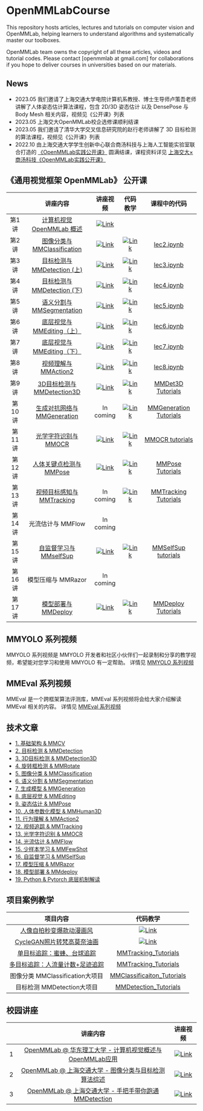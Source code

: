 # OpenMMLabCourse

This repository hosts articles, lectures and tutorials on computer vision and OpenMMLab, helping learners to understand algorithms and systematically master our toolboxes.

OpenMMLab team owns the copyright of all these articles, videos and tutorial codes. Please contact [openmmlab at gmail.com] for collaborations if you hope to deliver courses in universities based on our materials.

## News

- 2023.05 我们邀请了上海交通大学电院计算机系教授、博士生导师卢策吾老师讲解了人体姿态估计算法课程，包含 2D/3D 姿态估计 以及 DensePose 与 Body Mesh 相关内容，视频见《公开课》列表
- 2023.05 上海交大OpenMMLab校企选修课顺利结课
- 2023.05 我们邀请了清华大学交叉信息研究院的赵行老师讲解了 3D 目标检测的算法课程，视频见《公开课》列表
- 2022.10 由上海交通大学学生创新中心联合商汤科技与上海人工智能实验室联合打造的 [《OpenMMLab实践公开课》](https://mp.weixin.qq.com/s/8yztK5qu9-7cXCF1WK441g) 圆满结课，课程资料详见 [上海交大×商汤科技《OpenMMLab实践公开课》](./lecture_sjtu.md)

## 《通用视觉框架 OpenMMLab》 公开课

|        |                                                讲座内容                                                 |                                                                        讲座视频                                                                         |                                                                           代码教学                                                                            |                                  课程中的代码                                  |
| :----: | :-----------------------------------------------------------------------------------------------------: | :-----------------------------------------------------------------------------------------------------------------------------------------------------: | :-----------------------------------------------------------------------------------------------------------------------------------------------------------: | :----------------------------------------------------------------------------: |
| 第1讲  |                [计算机视觉 OpenMMLab 概述](https://www.bilibili.com/video/BV1R341117FJ/)                | [![Link](https://i1.hdslb.com/bfs/archive/24cc8148270f237cff0738fc8cd50557a6462de0.png@112w_63h_1c.webp)](https://www.bilibili.com/video/BV1R341117FJ/) |                                                                                                                                                               |                                                                                |
| 第2讲  |               [图像分类与 MMClassification](https://www.bilibili.com/video/BV1J341127nQ/)               | [![Link](https://i0.hdslb.com/bfs/archive/237b076c0fd87086827618ca95975d94656fb429.png@112w_63h_1c.webp)](https://www.bilibili.com/video/BV1J341127nQ/) |  [![Link](https://i0.hdslb.com/bfs/archive/237b076c0fd87086827618ca95975d94656fb429.png@112w_63h_1c.webp)](https://www.bilibili.com/video/BV1J341127nQ?p=7)   |                         [lec2.ipynb](codes/lec2.ipynb)                         |
| 第3讲  |               [目标检测与 MMDetection (上)](https://www.bilibili.com/video/BV1Vv411A7ZM/)               | [![Link](https://i0.hdslb.com/bfs/archive/8f4077f6572966b6d94726abeb8adb8531ad51b7.png@112w_63h_1c.webp)](https://www.bilibili.com/video/BV1Vv411A7ZM/) |  [![Link](https://i0.hdslb.com/bfs/archive/8f4077f6572966b6d94726abeb8adb8531ad51b7.png@112w_63h_1c.webp)](https://www.bilibili.com/video/BV1Vv411A7ZM?p=5)   |                         [lec3.ipynb](codes/lec3.ipynb)                         |
| 第4讲  |               [目标检测与 MMDetection (下)](https://www.bilibili.com/video/BV1bM4y1g7Hf/)               | [![Link](https://i2.hdslb.com/bfs/archive/0207b273dfe48d157cd00fe3ca2d9e20c1a86599.png@112w_63h_1c.webp)](https://www.bilibili.com/video/BV1bM4y1g7Hf/) |  [![Link](https://i2.hdslb.com/bfs/archive/0207b273dfe48d157cd00fe3ca2d9e20c1a86599.png@112w_63h_1c.webp)](https://www.bilibili.com/video/BV1bM4y1g7Hf?p=5)   |                         [lec4.ipynb](codes/lec4.ipynb)                         |
| 第5讲  |                [语义分割与 MMSegmentation](https://www.bilibili.com/video/BV1944y1b76p/)                | [![Link](https://i0.hdslb.com/bfs/archive/bedab4cff4ced7617ba1d118d7bd0cccd4a502f4.png@112w_63h_1c.webp)](https://www.bilibili.com/video/BV1944y1b76p/) |  [![Link](https://i0.hdslb.com/bfs/archive/bedab4cff4ced7617ba1d118d7bd0cccd4a502f4.png@112w_63h_1c.webp)](https://www.bilibili.com/video/BV1944y1b76p?p=5)   |                         [lec5.ipynb](codes/lec5.ipynb)                         |
| 第6讲  |               [底层视觉与 MMEditing（上）](https://www.bilibili.com/video/BV1zq4y1o7ph/)                | [![Link](https://i2.hdslb.com/bfs/archive/01d51d14a091e96f8c42031390f08f62cb18b699.png@112w_63h_1c.webp)](https://www.bilibili.com/video/BV1zq4y1o7ph/) |  [![Link](https://i2.hdslb.com/bfs/archive/01d51d14a091e96f8c42031390f08f62cb18b699.png@112w_63h_1c.webp)](https://www.bilibili.com/video/BV1zq4y1o7ph?p=5)   |                         [lec6.ipynb](codes/lec6.ipynb)                         |
| 第7讲  |               [底层视觉与 MMEditing（下）](https://www.bilibili.com/video/BV1cQ4y167KL/)                | [![Link](https://i0.hdslb.com/bfs/archive/3c314ffc38bced8002162319cb75f883b4694445.png@112w_63h_1c.webp)](https://www.bilibili.com/video/BV1cQ4y167KL/) |  [![Link](https://i0.hdslb.com/bfs/archive/3c314ffc38bced8002162319cb75f883b4694445.png@112w_63h_1c.webp)](https://www.bilibili.com/video/BV1cQ4y167KL?p=4)   |                         [lec7.ipynb](codes/lec7.ipynb)                         |
| 第8讲  |                  [视频理解与 MMAction2](https://www.bilibili.com/video/BV1h34y1D7QH/)                   | [![Link](https://i0.hdslb.com/bfs/archive/a1c4b28840991f29c7acabdcbd39dc190f6af2c2.png@112w_63h_1c.webp)](https://www.bilibili.com/video/BV1h34y1D7QH)  |  [![Link](https://i0.hdslb.com/bfs/archive/a1c4b28840991f29c7acabdcbd39dc190f6af2c2.png@112w_63h_1c.webp)](https://www.bilibili.com/video/BV1h34y1D7QH?p=5)   |                         [lec8.ipynb](codes/lec8.ipynb)                         |
| 第9讲  | [3D目标检测与 MMDetection3D](https://space.bilibili.com/1293512903/channel/collectiondetail?sid=895668) | [![Link](https://i0.hdslb.com/bfs/archive/9c25b26a559b66c67866f521f89a1b4b77d90e37.jpg@112w_63h_1c.webp)](https://www.bilibili.com/video/BV1Sc411K7L1)  | [![Link](https://archive.biliimg.com/bfs/archive/76bd5d94b34fa2c2f98bb102f906053c5f36a719.jpg@112w_63h_1c.webp)](https://www.bilibili.com/video/BV1aG4y197is) |                  [MMDet3D Tutorials](codes/MMDet3d_tutorials)                  |
| 第10讲 |  [生成对抗网络与 MMGeneration](https://space.bilibili.com/1900783/channel/collectiondetail?sid=367182)  |                                                                        In coming                                                                        |    [![Link](https://i1.hdslb.com/bfs/archive/e0ea4767b305e98ce6039fe623e4cd184923a720.jpg@112w_63h_1c.webp)](https://www.bilibili.com/video/BV1bY4y147kz/)    | [MMGeneration Tutorials](https://github.com/TommyZihao/MMGeneration_Tutorials) |
| 第11讲 |     [光学字符识别与 MMOCR](https://space.bilibili.com/1900783/channel/collectiondetail?sid=292930)      | [![Link](https://i1.hdslb.com/bfs/archive/b2b1030cc0b611ce226738dba9525afbf82f135c.jpg@112w_63h_1c.webp)](https://www.bilibili.com/video/BV1Ly4y1c7yw/) |    [![Link](https://i0.hdslb.com/bfs/archive/bff12b73709666351d614fd5fb286767846b7108.jpg@112w_63h_1c.webp)](https://www.bilibili.com/video/BV1Ua411x7dB/)    |        [MMOCR tutorials](https://github.com/TommyZihao/MMOCR_tutorials)        |
| 第12讲 |    [人体关键点检测与 MMPose](https://space.bilibili.com/1900783/channel/collectiondetail?sid=552719)    | [![Link](https://i1.hdslb.com/bfs/archive/654d6d65a1725ec3b8bd90b0155ce58e3c7da65e.jpg@112w_63h_1c.webp)](https://www.bilibili.com/video/BV1kk4y1L7Xb/) |    [![Link](https://i1.hdslb.com/bfs/archive/94399ebc3f6cecc9545b83956b0a35e1046eaae2.jpg@112w_63h_1c.webp)](https://www.bilibili.com/video/BV16B4y1h7JS/)    |       [MMPose Tutorials](https://github.com/TommyZihao/MMPose_Tutorials)       |
| 第13讲 |   [视频目标感知与 MMTracking](https://space.bilibili.com/1900783/channel/collectiondetail?sid=356479)   |                                                                        In coming                                                                        |    [![Link](https://i1.hdslb.com/bfs/archive/0058cfa97c39341f8679fd58ef04651db2389c4e.jpg@112w_63h_1c.webp)](https://www.bilibili.com/video/BV1za411Y7Zm/)    |   [MMTracking Tutorials](https://github.com/TommyZihao/MMTracking_Tutorials)   |
| 第14讲 |                                            光流估计与 MMFlow                                            |                                                                        In coming                                                                        |                                                                                                                                                               |                                                                                |
| 第15讲 |   [自监督学习与 MMselfSup](https://space.bilibili.com/1293512903/channel/collectiondetail?sid=657287)   | [![Link](https://i2.hdslb.com/bfs/archive/283c3e7056edf6b668576da9d3d8e723e50d2054.jpg@112w_63h_1c.webp)](https://www.bilibili.com/video/BV1iu4y1e7tV/) | [![Link](https://archive.biliimg.com/bfs/archive/1e7b0963d10ac607368361cc556343ff5e7c006b.jpg@112w_63h_1c.webp)](https://www.bilibili.com/video/BV1hg411r7iK) |                [MMSelfSup tutorials](codes/MMSelfSup_tutorials)                |
| 第16讲 |                                           模型压缩与 MMRazor                                            |                                                                        In coming                                                                        |                                                                                                                                                               |                                                                                |
| 第17讲 |                   [模型部署与 MMDeploy](https://www.bilibili.com/video/BV1Tx4y1F768)                    | [![Link](https://i0.hdslb.com/bfs/archive/3f9cc4f61e1a21afe24512664845a45c828c585f.jpg@112w_63h_1c.webp)](https://www.bilibili.com/video/BV1Tx4y1F768)  |    [![Link](https://i0.hdslb.com/bfs/archive/e1293f6073852c47cfae86f78e25eb384ed2a67e.jpg@112w_63h_1c.webp)](https://www.bilibili.com/video/BV1yX4y1X7jp)     |     [MMDeploy Tutorials](https://github.com/TommyZihao/MMDeploy_Tutorials)     |

## MMYOLO 系列视频

MMYOLO 系列视频是 MMYOLO 开发者和社区小伙伴们一起录制和分享的教学视频，希望能对您学习和使用 MMYOLO 有一定帮助。
详情见 [MMYOLO 系列视频](mmyolo.md)

## MMEval 系列视频

MMEval 是一个跨框架算法评测库，MMEval 系列视频将会给大家介绍解读 MMEval 相关的内容。
详情见 [MMEval 系列视频](mmeval.md)

## 技术文章

- [1. 基础架构 & MMCV](./articles.md/#1-基础架构--mmcv)
- [2. 目标检测 & MMDetection](./articles.md/#2-目标检测--mmdetection)
- [3. 3D目标检测 & MMDetection3D](./articles.md/#3-3d目标检测--mmdetection3d)
- [4. 旋转框检测 & MMRotate](./articles.md/#4-旋转框检测--mmrotate)
- [5. 图像分类 & MMClassification](./articles.md/#5-图像分类--mmclassification)
- [6. 语义分割 & MMSegmentation](./articles.md/#6-语义分割--mmsegmentation)
- [7. 生成模型 & MMGeneration](./articles.md/#7-生成模型--mmgeneration)
- [8. 底层视觉 & MMEditing](./articles.md/#8-底层视觉--mmediting)
- [9. 姿态估计 & MMPose](./articles.md/#9-姿态估计--mmpose)
- [10. 人体参数化模型 & MMHuman3D](./articles.md/#10-人体参数化模型--mmhuman3d)
- [11. 行为理解 & MMAction2](./articles.md/#11-行为理解--mmaction2)
- [12. 视频追踪 & MMTracking](./articles.md/#12-视频追踪--mmtracking)
- [13. 光学字符识别 & MMOCR](./articles.md/#13-光学字符识别--mmocr)
- [14. 光流估计 & MMFlow](./articles.md/#14-光流估计--mmflow)
- [15. 少样本学习 & MMFewShot](./articles.md/#15-少样本学习--mmfewshot)
- [16. 自监督学习 & MMSelfSup](./articles.md/#16-自监督学习--mmselfsup)
- [17. 模型压缩 & MMRazor](./articles.md/#17-模型压缩--mmrazor)
- [18. 模型部署 & MMdeploy](./articles.md/#18-模型部署--mmdeploy)
- [19. Python & Pytorch 底层机制解读](./articles.md/#19-python--pytorch-底层机制解读)



## 项目案例教学

|                                    项目内容                                    |                                                                        代码教学                                                                         |
| :----------------------------------------------------------------------------: | :-----------------------------------------------------------------------------------------------------------------------------------------------------: |
|    [人像自拍秒变爆款动漫画风](https://www.bilibili.com/video/BV1XL4y1g7in/)    | [![Link](https://i0.hdslb.com/bfs/archive/f9972114f65e0bc121619e51720680c461a7b913.jpg@112w_63h_1c.webp)](https://www.bilibili.com/video/BV1XL4y1g7in/) |
|   [CycleGAN照片转梵高莫奈油画](https://www.bilibili.com/video/BV1wv4y1T71F/)   | [![Link](https://i2.hdslb.com/bfs/archive/56a953accbb30ea29408a105aeb7dd406058e8f1.jpg@112w_63h_1c.webp)](https://www.bilibili.com/video/BV1wv4y1T71F/) |
|   [单目标追踪：蜜蜂、台球追踪](https://www.bilibili.com/video/BV1s44y1g75J)    |                                       [MMTracking_Tutorials](https://github.com/TommyZihao/MMTracking_Tutorials)                                        |
| [多目标追踪：人流量计数+足迹追踪](https://www.bilibili.com/video/BV1J3411M7KQ) |                                       [MMTracking_Tutorials](https://github.com/TommyZihao/MMTracking_Tutorials)                                        |
|                        图像分类 MMClassification大项目                         |                                 [MMClassificaiton_Tutorials](https://github.com/TommyZihao/MMClassification_Tutorials)                                  |
|                           目标检测 MMDetection大项目                           |                                      [MMDetection_Tutorials](https://github.com/TommyZihao/MMDetection_Tutorials)                                       |



## 校园讲座

|       |                                                 讲座内容                                                 |                                                                        讲座视频                                                                         |
| :---: | :------------------------------------------------------------------------------------------------------: | :-----------------------------------------------------------------------------------------------------------------------------------------------------: |
|   1   | [OpenMMLab @ 华东理工大学 - 计算机视觉概述与OpenMMLab应用](https://www.bilibili.com/video/BV1Gb4y1B7D4/) | [![Link](https://i1.hdslb.com/bfs/archive/ddd84ad01eb96ad12a272d345d4de3d16d12295b.jpg@112w_63h_1c.webp)](https://www.bilibili.com/video/BV1Gb4y1B7D4/) |
|   2   |  [OpenMMLab @ 上海交通大学 - 图像分类与目标检测算法综述](https://www.bilibili.com/video/BV1ou411k7fD/)   | [![Link](https://i1.hdslb.com/bfs/archive/c8356c5400de7ba50f32a2e26e8c77563e46e353.png@112w_63h_1c.webp)](https://www.bilibili.com/video/BV1ou411k7fD/) |
|   3   |   [OpenMMLab @ 上海交通大学 - 手把手带你跑通MMDetection](https://www.bilibili.com/video/BV1NL4y1c7ki/)   | [![Link](https://i1.hdslb.com/bfs/archive/c8356c5400de7ba50f32a2e26e8c77563e46e353.png@112w_63h_1c.webp)](https://www.bilibili.com/video/BV1NL4y1c7ki/) |
